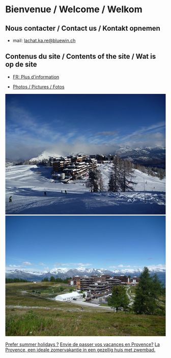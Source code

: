 <link rel="shortcut icon" type="image/png" href="/favicon.png">

# Bienvenue / Welcome / Welkom

## Nous contacter / Contact us / Kontakt opnemen

- mail: [lachat.ka.re@bluewin.ch](lachat.ka.re@bluewin.ch)

## Contenus du site / Contents of the site / Wat is op de site

- [FR: Plus d'information](about_fr.md)
<!-- - [EN: About](about_en.md) -->
<!-- - [NL: Meer informatie](about_nl.md)  -->
<!-- // Versions en anglais et néerlandais supprimées (temporairement? 2022-08-18) -->
<!-- - [Disponibilité / Availability / Beschikbaarheid](agenda.md) -->
<!-- //Disponibilités temporairement désactivé, semble ne plus être utilisé -->
- [Photos / Pictures / Fotos](https://drive.google.com/drive/folders/1f9GKkfgmcdqwlRxCyt4Gj1W8_5P8ZlQ0?usp=sharing)

![Thyon en hiver](images/thyon_hiver.jpg)
![Thyon en été](images/thyon_ete.jpg)

[Prefer summer holidays ?](https://villa-soleil.github.io/)
[Envie de passer vos vacances en Provence?](https://villa-soleil.github.io/)
[La Provence, een ideale zomervakantie in een gezellig huis met zwembad.](https://villa-soleil.github.io/)
<!--stackedit_data:
eyJoaXN0b3J5IjpbLTEyNzQwNDg3MCwtMjYzODg1MzQ1LC0xND
g2MTE0MDA1LDE3MzgyNjgxNCwtMTc0NTE3NDgyOF19
-->